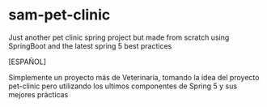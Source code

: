 # sam-pet-clinic

Just another pet clinic spring project but made from scratch using SpringBoot and the latest spring 5 best practices

[ESPAÑOL]

Simplemente un proyecto más de Veterinaria, tomando la idea del proyecto pet-clinic pero utilizando los ultimos
componentes de Spring 5 y sus mejores prácticas
